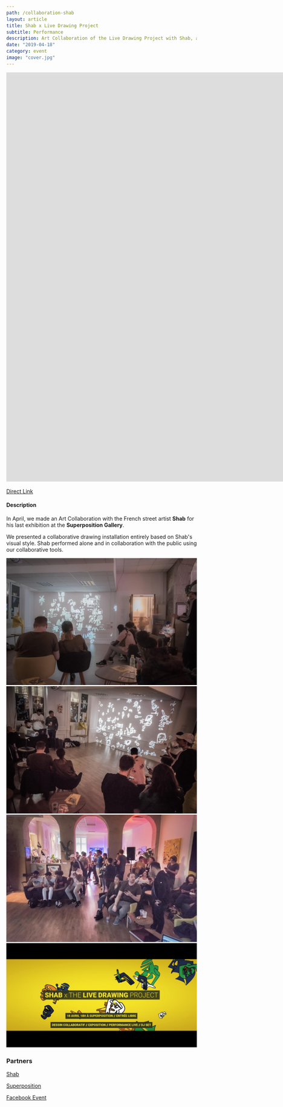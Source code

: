 ```yaml
---
path: /collaboration-shab
layout: article
title: Shab x Live Drawing Project
subtitle: Performance
description: Art Collaboration of the Live Drawing Project with Shab, a French street artist, at the Sitio by Superposition, Lyon, France
date: "2019-04-18"
category: event
image: "cover.jpg"
---
```




<iframe src="https://player.vimeo.com/video/335872657" frameborder="0" allowfullscreen width="1920" height="1080"></iframe>

[Direct Link](//vimeo.com/335872657)


#### Description

In April, we made an Art Collaboration with the French street artist __Shab__ for his last exhibition at the __Superposition Gallery__.  

We presented a collaborative drawing installation entirely based on Shab's visual style. Shab performed alone and in collaboration with the public using our collaborative tools.



<photo-grid>
<img src="1.jpg"/>
<img src="2.jpg"/>
<img src="3.jpg"/>
<img src="textcover.jpg"/>
</photo-grid>


### Partners

[Shab](//www.shab-c.com/) 

[Superposition](//superposition-lyon.com)  

[Facebook Event](//www.facebook.com/events/592231084520436/)